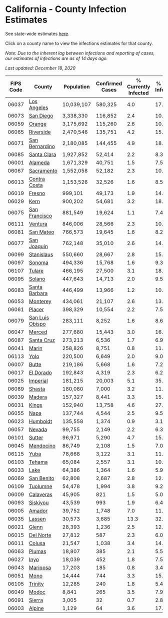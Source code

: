 # California - County Infection Estimates

See state-wide estimates [here](/infections/us-ca).

Click on a county name to view the infections estimates for that county.

*Note: Due to the inherent lag between infections and reporting of cases, our estimates of infections are as of 14 days ago.*

*Last updated: December 18, 2020*

|   FIPS Code |                             County |   Population |   Confirmed Cases |   % Currently Infected |   % Total Infected |
|-------------|------------------------------------|--------------|-------------------|------------------------|--------------------|
|       06037 |         [Los Angeles](los-angeles) |   10,039,107 |           580,325 |                    4.0 |               17.6 |
|       06073 |             [San Diego](san-diego) |    3,338,330 |           116,852 |                    2.4 |               10.4 |
|       06059 |                   [Orange](orange) |    3,175,692 |           115,260 |                    2.6 |               10.8 |
|       06065 |             [Riverside](riverside) |    2,470,546 |           135,751 |                    4.2 |               15.9 |
|       06071 |   [San Bernardino](san-bernardino) |    2,180,085 |           144,455 |                    4.9 |               18.6 |
|       06085 |         [Santa Clara](santa-clara) |    1,927,852 |            52,414 |                    2.2 |                8.3 |
|       06001 |                 [Alameda](alameda) |    1,671,329 |            40,751 |                    1.5 |                7.5 |
|       06067 |           [Sacramento](sacramento) |    1,552,058 |            52,182 |                    2.3 |               10.0 |
|       06013 |       [Contra Costa](contra-costa) |    1,153,526 |            32,526 |                    1.6 |                8.5 |
|       06019 |                   [Fresno](fresno) |      999,101 |            49,173 |                    1.9 |               14.4 |
|       06029 |                       [Kern](kern) |      900,202 |            54,681 |                    3.2 |               18.5 |
|       06075 |     [San Francisco](san-francisco) |      881,549 |            19,624 |                    1.1 |                7.4 |
|       06111 |                 [Ventura](ventura) |      846,006 |            28,566 |                    2.3 |               10.0 |
|       06081 |             [San Mateo](san-mateo) |      766,573 |            19,645 |                    1.6 |                8.2 |
|       06077 |         [San Joaquin](san-joaquin) |      762,148 |            35,010 |                    2.6 |               14.0 |
|       06099 |           [Stanislaus](stanislaus) |      550,660 |            28,667 |                    2.8 |               15.9 |
|       06097 |                   [Sonoma](sonoma) |      494,336 |            15,768 |                    1.6 |                9.3 |
|       06107 |                   [Tulare](tulare) |      466,195 |            27,500 |                    3.1 |               18.1 |
|       06095 |                   [Solano](solano) |      447,643 |            14,713 |                    2.0 |                9.5 |
|       06083 |     [Santa Barbara](santa-barbara) |      446,499 |            13,966 |                    1.2 |               10.2 |
|       06053 |               [Monterey](monterey) |      434,061 |            21,107 |                    2.6 |               13.7 |
|       06061 |                   [Placer](placer) |      398,329 |            10,554 |                    2.2 |                7.5 |
|       06079 | [San Luis Obispo](san-luis-obispo) |      283,111 |             8,252 |                    1.6 |                8.6 |
|       06047 |                   [Merced](merced) |      277,680 |            15,443 |                    3.0 |               16.9 |
|       06087 |           [Santa Cruz](santa-cruz) |      273,213 |             6,536 |                    1.7 |                6.9 |
|       06041 |                     [Marin](marin) |      258,826 |             8,751 |                    0.8 |               11.5 |
|       06113 |                       [Yolo](yolo) |      220,500 |             6,649 |                    2.0 |                9.0 |
|       06007 |                     [Butte](butte) |      219,186 |             5,668 |                    1.6 |                7.2 |
|       06017 |             [El Dorado](el-dorado) |      192,843 |             4,319 |                    2.3 |                6.2 |
|       06025 |               [Imperial](imperial) |      181,215 |            20,003 |                    5.1 |               35.2 |
|       06089 |                   [Shasta](shasta) |      180,080 |             7,000 |                    3.2 |               11.0 |
|       06039 |                   [Madera](madera) |      157,327 |             8,441 |                    3.3 |               15.9 |
|       06031 |                     [Kings](kings) |      152,940 |            13,758 |                    4.6 |               27.7 |
|       06055 |                       [Napa](napa) |      137,744 |             4,544 |                    2.5 |                9.5 |
|       06023 |               [Humboldt](humboldt) |      135,558 |             1,374 |                    0.9 |                3.1 |
|       06057 |                   [Nevada](nevada) |       99,755 |             2,149 |                    2.2 |                6.3 |
|       06101 |                   [Sutter](sutter) |       96,971 |             5,290 |                    4.7 |               15.4 |
|       06045 |             [Mendocino](mendocino) |       86,749 |             2,108 |                    1.5 |                7.0 |
|       06115 |                       [Yuba](yuba) |       78,668 |             3,122 |                    3.1 |               11.3 |
|       06103 |                   [Tehama](tehama) |       65,084 |             2,557 |                    3.1 |               10.7 |
|       06033 |                       [Lake](lake) |       64,386 |             1,364 |                    1.6 |                5.9 |
|       06069 |           [San Benito](san-benito) |       62,808 |             2,687 |                    2.8 |               12.7 |
|       06109 |               [Tuolumne](tuolumne) |       54,478 |             1,994 |                    3.8 |                9.2 |
|       06009 |             [Calaveras](calaveras) |       45,905 |               821 |                    1.5 |                5.0 |
|       06093 |               [Siskiyou](siskiyou) |       43,539 |               993 |                    1.9 |                6.4 |
|       06005 |                   [Amador](amador) |       39,752 |             1,748 |                    7.0 |               11.6 |
|       06035 |                   [Lassen](lassen) |       30,573 |             3,685 |                   13.3 |               32.6 |
|       06021 |                     [Glenn](glenn) |       28,393 |             1,236 |                    2.5 |               12.9 |
|       06015 |             [Del Norte](del-norte) |       27,812 |               587 |                    2.3 |                6.0 |
|       06011 |                   [Colusa](colusa) |       21,547 |             1,038 |                    3.4 |               14.2 |
|       06063 |                   [Plumas](plumas) |       18,807 |               385 |                    2.1 |                5.5 |
|       06027 |                       [Inyo](inyo) |       18,039 |               452 |                    1.8 |                7.5 |
|       06043 |               [Mariposa](mariposa) |       17,203 |               185 |                    0.8 |                3.4 |
|       06051 |                       [Mono](mono) |       14,444 |               744 |                    3.3 |               15.7 |
|       06105 |                 [Trinity](trinity) |       12,285 |               240 |                    1.8 |                5.4 |
|       06049 |                     [Modoc](modoc) |        8,841 |               265 |                    3.5 |                7.9 |
|       06091 |                   [Sierra](sierra) |        3,005 |                32 |                    0.7 |                2.8 |
|       06003 |                   [Alpine](alpine) |        1,129 |                64 |                    3.6 |               17.1 |